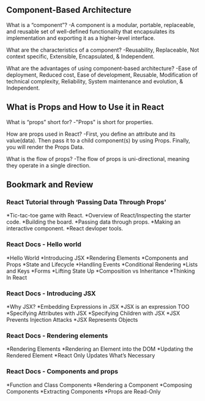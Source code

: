 ## Component-Based Architecture

What is a “component”? -A component is a modular, portable, replaceable, and reusable set of well-defined functionality that encapsulates its implementation and exporting it as a higher-level interface.

What are the characteristics of a component? -Reusability, Replaceable, Not context specific, Extensible, Encapsulated, & Independent.

What are the advantages of using component-based architecture? -Ease of deployment, Reduced cost, Ease of development, Reusable, Modification of technical complexity, Reliability, System maintenance and evolution, & Independent.

## What is Props and How to Use it in React

What is “props” short for? -"Props" is short for properties. 

How are props used in React? -First, you define an attribute and its value(data). Then pass it to a child component(s) by using Props. Finally, you will render the Props Data.

What is the flow of props? -The flow of props is uni-directional, meaning they operate in a single direction.

## Bookmark and Review

### React Tutorial through ‘Passing Data Through Props’
*Tic-tac-toe game with React.
*Overview of React/Inspecting the starter code.
*Building the board.
*Passing data through props.
*Making an interactive component.
*React devloper tools.

### React Docs - Hello world
*Hello World
*Introducing JSX
*Rendering Elements
*Components and Props
*State and Lifecycle
*Handling Events
*Conditional Rendering
*Lists and Keys
*Forms
*Lifting State Up
*Composition vs Inheritance
*Thinking In React

### React Docs - Introducing JSX
*Why JSX?
*Embedding Expressions in JSX
*JSX is an expression TOO
*Specifying Attributes with JSX
*Specifying Children with JSX
*JSX Prevents Injection Attacks
*JSX Represents Objects

### React Docs - Rendering elements
*Rendering Elements
*Rendering an Element into the DOM
*Updating the Rendered Element
*React Only Updates What’s Necessary

### React Docs - Components and props
*Function and Class Components
*Rendering a Component
*Composing Components
*Extracting Components
*Props are Read-Only
